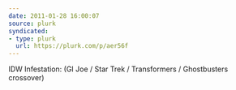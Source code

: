 ```yaml
---
date: 2011-01-28 16:00:07
source: plurk
syndicated:
- type: plurk
  url: https://plurk.com/p/aer56f
---
```


IDW Infestation:  (GI Joe / Star Trek / Transformers / Ghostbusters crossover)